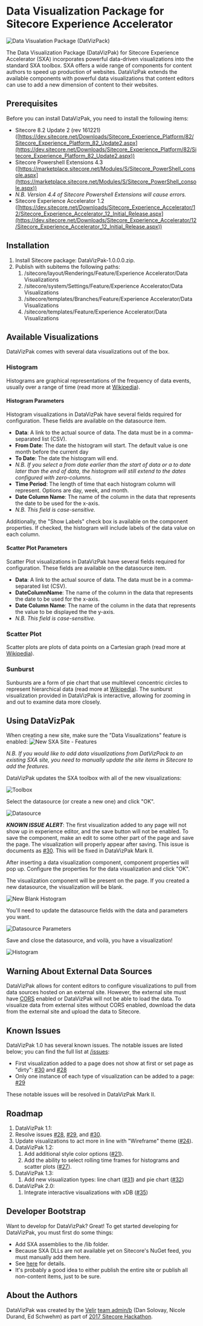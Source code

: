 # Data Visualization Package for Sitecore Experience Accelerator 

![Data Visualation Package (DatVizPack)](https://i.imgur.com/XdEer90.png)

The Data Visualization Package (DataVizPak) for Sitecore Experience Accelerator (SXA) incorporates powerful data-driven visualizations into the standard SXA toolbox. SXA offers a wide range of components for content authors to speed up production of websites. DataVizPak extends the available components with powerful data visualizations that content editors can use to add a new dimension of content to their websites.

## Prerequisites

Before you can install DataVizPak, you need to install the following items:

* Sitecore 8.2 Update 2 (rev 161221) ([https://dev.sitecore.net/Downloads/Sitecore_Experience_Platform/82/Sitecore_Experience_Platform_82_Update2.aspx](https://dev.sitecore.net/Downloads/Sitecore_Experience_Platform/82/Sitecore_Experience_Platform_82_Update2.aspx))
* Sitecore Powershell Extensions 4.3 ([https://marketplace.sitecore.net/Modules/S/Sitecore_PowerShell_console.aspx](https://marketplace.sitecore.net/Modules/S/Sitecore_PowerShell_console.aspx)) 
 * *N.B. Version 4.4 of Sitecore Powershell Extensions will cause errors.*
* Sitecore Experience Accelerator 1.2 ([https://dev.sitecore.net/Downloads/Sitecore_Experience_Accelerator/12/Sitecore_Experience_Accelerator_12_Initial_Release.aspx](https://dev.sitecore.net/Downloads/Sitecore_Experience_Accelerator/12/Sitecore_Experience_Accelerator_12_Initial_Release.aspx))

## Installation

1. Install Sitecore package: DataVizPak-1.0.0.0.zip.
2. Publish with subitems the following paths:
	1. /sitecore/layout/Renderings/Feature/Experience Accelerator/Data Visualizations
	2. /sitecore/system/Settings/Feature/Experience Accelerator/Data Visualizations
	3. /sitecore/templates/Branches/Feature/Experience Accelerator/Data Visualizations
	4. /sitecore/templates/Feature/Experience Accelerator/Data Visualizations

## Available Visualizations

DataVizPak comes with several data visualizations out of the box.

### Histogram

Histograms are graphical representations of the frequency of data events, usually over a range of time (read more at [Wikipedia](https://en.wikipedia.org/wiki/Histogram "Wikipedia")). 

#### Histogram Parameters

Histogram visualizations in DataVizPak have several fields required for configuration. These fields are available on the datasource item. 

* **Data**: A link to the actual source of data. The data must be in a comma-separated list (CSV). 
* **From Date**: The date the histogram will start. The default value is one month before the current day
* **To Date**: The date the histogram will end.
 * _N.B. If you select a from date earlier than the start of data or a to date later than the end of data, the histogram will still extend to the dates configured with zero-columns._
* **Time Period**: The length of time that each histogram column will represent. Options are day, week, and month.
* **Date Column Name**: The name of the column in the data that represents the date to be used for the x-axis. 
 * _N.B. This field is case-sensitive._

Additionally, the "Show Labels" check box is available on the component properties. If checked, the histogram will include labels of the data value on each column. 

#### Scatter Plot Parameters

Scatter Plot visualizations in DataVizPak have several fields required for configuration. These fields are available on the datasource item. 

* **Data**: A link to the actual source of data. The data must be in a comma-separated list (CSV). 
* **DateColumnName**: The name of the column in the data that represents the date to be used for the x-axis. 
* **Date Column Name**: The name of the column in the data that represents the value to be displayed the the y-axis.
 * _N.B. This field is case-sensitive._

### Scatter Plot 

Scatter plots are plots of data points on a Cartesian graph (read more at [Wikipedia](https://en.wikipedia.org/wiki/Scatter_plot "Wikipedia")).

### Sunburst

Sunbursts are a form of pie chart that use multilevel concentric circles to represent hierarchical data (read more at [Wikipedia](https://en.wikipedia.org/wiki/Pie_chart#Ring_chart_.2F_Sunburst_chart_.2F_Multilevel_pie_chart "Wikipedia")). The sunburst visualization provided in DataVizPak is interactive, allowing for zooming in and out to examine data more closely. 

## Using DataVizPak

When creating a new site, make sure the "Data Visualizations" feature is enabled:
![New SXA Site - Features](https://i.imgur.com/22YtGiz.png)

_N.B. If you would like to add data visualizations from DatVizPack to an existing SXA site, you need to manually update the site items in Sitecore to add the features._

DataVizPak updates the SXA toolbox with all of the new visualizations:

![Toolbox](https://i.imgur.com/NPBr2CV.png)

Select the datasource (or create a new one) and click "OK".

![Datasource](https://i.imgur.com/uOiDySP.png)

**_KNOWN ISSUE ALERT_**: The first visualization added to any page will not show up in experience editor, and the save button will not be enabled. To save the component, make an edit to some other part of the page and save the page. The visualization will properly appear after saving. This issue is documents as [#30](https://github.com/Velir/admin-b//issues/30 "#30"). This will be fixed in DataVizPak Mark II.

After inserting a data visualization component, component properties will pop up. Configure the properties for the data visualization and click "OK". 

The visualization component will be present on the page. If you created a new datasource,  the visualization will be blank.

![New Blank Histogram](https://i.imgur.com/gi2HiZj.png)

You'll need to update the datasource fields with the data and parameters you want.

![Datasource Parameters](https://i.imgur.com/VIRKPxP.png)

Save and close the datasource, and voilà, you have a visualization!

![Histogram](https://i.imgur.com/KuTegJN.png)

## Warning About External Data Sources

DataVizPak allows for content editors to configure visualizations to pull from data sources hosted on an external site. However, the external site must have [CORS](https://en.wikipedia.org/wiki/Cross-origin_resource_sharing "CORS") enabled or DataVizPak will not be able to load the data. To visualize data from external sites without CORS enabled, download the data from the external site and upload the data to Sitecore. 

## Known Issues

DataVizPak 1.0 has several known issues. The notable issues are listed below; you can find the full list at [/issues](https://github.com/Velir/admin-b/issues "issues"): 

* First visualization added to a page does not show at first or set page as "dirty": [#30](https://github.com/Velir/admin-b/issues/30 "#30") and [#28](https://github.com/Velir/admin-b/issues/28 "#28")
* Only one instance of each type of visualization can be added to a page: [#29](https://github.com/Velir/admin-b/issues/29 "#29")

These notable issues will be resolved in DataVizPak Mark II.

## Roadmap

1. DataVizPak 1.1:
 1. Resolve issues [#28](https://github.com/Velir/admin-b/issues/28 "#28"), [#29](https://github.com/Velir/admin-b/issues/29 "#29"), and [#30](https://github.com/Velir/admin-b/issues/30 "#30").  
 2. Update visualizations to act more in line with "Wireframe" theme ([#24](https://github.com/Velir/admin-b/issues/24 "#24")).
3. DataVizPak 1.2:
	1. Add additional style color options ([#21](https://github.com/Velir/admin-b/issues/21 "#21")).
	1. Add the ability to select rolling time frames for histograms and scatter plots ([#27](https://github.com/Velir/admin-b/issues/27 "#27")).
2. DataVizPak 1.3:
	1. Add new visualization types: line chart ([#31](https://github.com/Velir/admin-b/issues/31 "#31")) and pie chart ([#32](https://github.com/Velir/admin-b/issues/32 "#32"))
2. DataVizPak 2.0:
	1. Integrate interactive visualizations with xDB ([#35](https://github.com/Velir/admin-b/issues/35 "#35"))

## Developer Bootstrap

Want to develop for DataVizPak? Great! To get started developing for DataVizPak, you must first do some things:

* Add SXA assemblies to the /lib folder.
 * Because SXA DLLs are not available yet on Sitecore's NuGet feed, you must manually add them here.
 * See [here](/lib#sxa-dependencies "/lib/readme.md") for details.
* It's probably a good idea to either publish the entire site or publish all non-content items, just to be sure. 

## About the Authors

DataVizPak was created by the [Velir](https://www.velir.com "Velir") [team admin/b](https://github.com/Velir/admin-b/wiki/Team-admin-b "admin/b") (Dan Solovay, Nicole Durand, Ed Schwehm) as part of [2017 Sitecore Hackathon](http://www.sitecorehackathon.org/sitecore-hackathon-2017/ "Sitecore Hackathon 2017").